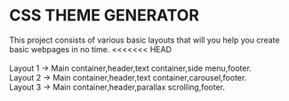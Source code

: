 # CSS THEME GENERATOR
This project consists of various basic layouts that will you help you create basic webpages in no time.
<<<<<<< HEAD
<br><br>
Layout 1 -> Main container,header,text container,side menu,footer.
<br>
Layout 2 ->  Main container,header,text container,carousel,footer.
<br>
Layout 3 ->  Main container,header,parallax scrolling,footer.


